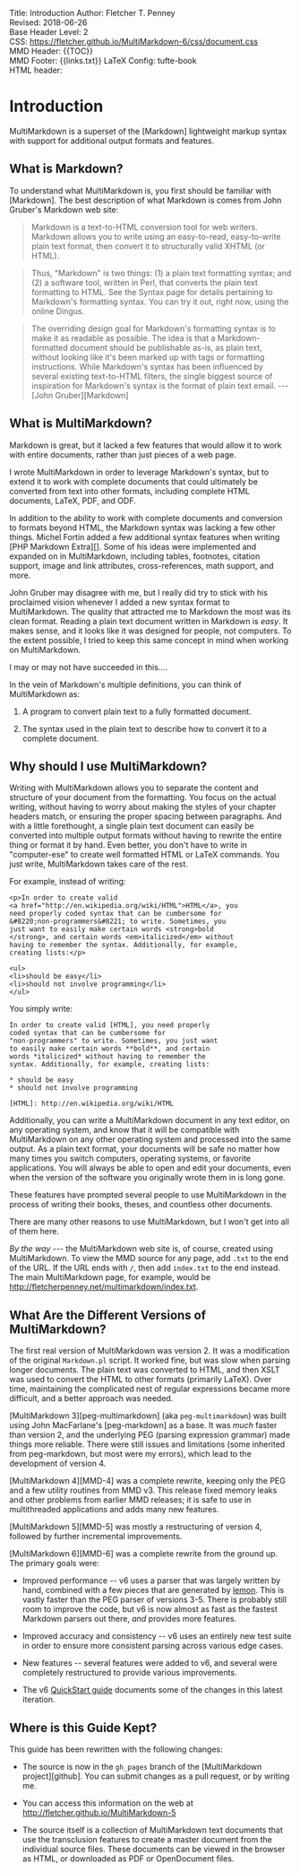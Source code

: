 Title:	Introduction
Author:	Fletcher T. Penney  
Revised:	2018-06-26  
Base Header Level:	2  
CSS:	https://fletcher.github.io/MultiMarkdown-6/css/document.css  
MMD Header:	{{TOC}}  
MMD Footer:	{{links.txt}}
LaTeX Config:	tufte-book  
HTML header:	<script type="text/javascript" src="https://cdnjs.cloudflare.com/ajax/libs/mathjax/2.7.2/MathJax.js?config=TeX-AMS-MML_HTMLorMML"></script>
<link rel="stylesheet" href="https://cdnjs.cloudflare.com/ajax/libs/highlight.js/9.12.0/styles/default.min.css">
<script type="text/javascript" src="https://cdnjs.cloudflare.com/ajax/libs/highlight.js/9.12.0/highlight.min.js"></script>
<script>hljs.initHighlightingOnLoad();</script>


# Introduction #

MultiMarkdown is a superset of the [Markdown] lightweight markup syntax with support for additional output formats and features.


## What is Markdown? ##

To understand what MultiMarkdown is, you first should be familiar with
[Markdown]. The best description of what Markdown is comes from John Gruber's
Markdown web site:

> Markdown is a text-to-HTML conversion tool for web writers. Markdown
> allows you to write using an easy-to-read, easy-to-write plain text
> format, then convert it to structurally valid XHTML (or HTML).

> Thus, "Markdown" is two things: (1) a plain text formatting
> syntax; and (2) a software tool, written in Perl, that converts
> the plain text formatting to HTML. See the Syntax page for details
> pertaining to Markdown's formatting syntax. You can try it out,
> right now, using the online Dingus.

> The overriding design goal for Markdown's formatting syntax is to
> make it as readable as possible. The idea is that a Markdown-formatted
> document should be publishable as-is, as plain text, without looking
> like it's been marked up with tags or formatting instructions. While
> Markdown's syntax has been influenced by several existing
> text-to-HTML filters, the single biggest source of inspiration for
> Markdown's syntax is the format of plain text email. --- [John Gruber][Markdown]


## What is MultiMarkdown? ##

Markdown is great, but it lacked a few features that would allow it to work with entire documents, rather than just pieces of a web page. 

I wrote MultiMarkdown in order to leverage Markdown's syntax, but to extend it to work with complete documents that could ultimately be converted from text into other formats, including complete HTML documents, LaTeX, PDF, and ODF. 

In addition to the ability to work with complete documents and conversion to formats beyond HTML, the Markdown syntax was lacking a few other things. Michel Fortin added a few additional syntax features when writing [PHP Markdown Extra][]. Some of his ideas were implemented and expanded on in MultiMarkdown, including tables, footnotes, citation support, image and link attributes, cross-references, math support, and more. 

John Gruber may disagree with me, but I really did try to stick with his proclaimed vision whenever I added a new syntax format to MultiMarkdown. The quality that attracted me to Markdown the most was its clean format. Reading a plain text document written in Markdown is *easy*. It makes sense, and it looks like it was designed for people, not computers. To the extent possible, I tried to keep this same concept in mind when working on MultiMarkdown. 

I may or may not have succeeded in this....

In the vein of Markdown's multiple definitions, you can think of MultiMarkdown as: 

1.	A program to convert plain text to a fully formatted document. 

2.	The syntax used in the plain text to describe how to convert it to a complete document. 


## Why should I use MultiMarkdown? ##

Writing with MultiMarkdown allows you to separate the content and structure of your document from the formatting. You focus on the actual writing, without having to worry about making the styles of your chapter headers match, or ensuring the proper spacing between paragraphs. And with a little forethought, a single plain text document can easily be converted into multiple output formats without having to rewrite the entire thing or format it by hand. Even better, you don't have to write in "computer-ese" to create well formatted HTML or LaTeX commands. You just write, MultiMarkdown takes care of the rest. 

For example, instead of writing:

	<p>In order to create valid 
	<a href="http://en.wikipedia.org/wiki/HTML">HTML</a>, you 
	need properly coded syntax that can be cumbersome for 
	&#8220;non-programmers&#8221; to write. Sometimes, you
	just want to easily make certain words <strong>bold
	</strong>, and certain words <em>italicized</em> without
	having to remember the syntax. Additionally, for example,
	creating lists:</p>

	<ul>
	<li>should be easy</li>
	<li>should not involve programming</li>
	</ul>

You simply write:

	In order to create valid [HTML], you need properly
	coded syntax that can be cumbersome for 
	"non-programmers" to write. Sometimes, you just want
	to easily make certain words **bold**, and certain 
	words *italicized* without having to remember the 
	syntax. Additionally, for example, creating lists:

	* should be easy
	* should not involve programming

	[HTML]: http://en.wikipedia.org/wiki/HTML


Additionally, you can write a MultiMarkdown document in any text editor, on any operating system, and know that it will be compatible with MultiMarkdown on any other operating system and processed into the same output. As a plain text format, your documents will be safe no matter how many times you switch computers, operating systems, or favorite applications.  You will always be able to open and edit your documents, even when the version of the software you originally wrote them in is long gone. 

These features have prompted several people to use MultiMarkdown in the process of writing their books, theses, and countless other documents. 

There are many other reasons to use MultiMarkdown, but I won't get into all of them here. 

*By the way* --- the MultiMarkdown web site is, of course, created using MultiMarkdown. To view the MMD source for any page, add `.txt` to the end of the URL. If the URL ends with `/`, then add `index.txt` to the end instead. The main MultiMarkdown page, for example, would be <http://fletcherpenney.net/multimarkdown/index.txt>. 


## What Are the Different Versions of MultiMarkdown? ##

The first real version of MultiMarkdown was version 2.  It was a modification of the original `Markdown.pl` script.  It worked fine, but was slow when parsing longer documents.  The plain text was converted to HTML, and then XSLT was used to convert the HTML to other formats (primarily LaTeX).  Over time, maintaining the complicated nest of regular expressions became more difficult, and a better approach was needed.

[MultiMarkdown 3][peg-multimarkdown] (aka `peg-multimarkdown`) was built using John MacFarlane's [peg-markdown] as a base.  It was *much* faster than version 2, and the underlying PEG (parsing expression grammar) made things more reliable.  There were still issues and limitations (some inherited from peg-markdown, but most were my errors), which lead to the development of version 4.

[MultiMarkdown 4][MMD-4] was a complete rewrite, keeping only the PEG and a few utility routines from MMD v3.  This release fixed memory leaks and other problems from earlier MMD releases; it is safe to use in multithreaded applications and adds many new features.

[MultiMarkdown 5][MMD-5] was mostly a restructuring of version 4, followed by further incremental improvements.

[MultiMarkdown 6][MMD-6] was a complete rewrite from the ground up. The primary goals were:

*	Improved performance -- v6 uses a parser that was largely written by hand, combined with a few pieces that are generated by [lemon](http://www.hwaci.com/sw/lemon/).  This is vastly faster than the PEG parser of versions 3-5.  There is probably still room to improve the code, but v6 is now almost as fast as the fastest Markdown parsers out there, *and* provides more features.

*	Improved accuracy and consistency -- v6 uses an entirely new test suite in order to ensure more consistent parsing across various edge cases.

*	New features -- several features were added to v6, and several were completely restructured to provide various improvements.

*	The v6 [QuickStart guide](https://github.com/fletcher/MultiMarkdown-6/tree/master/QuickStart) documents some of the changes in this latest iteration.


## Where is this Guide Kept? ##

This guide has been rewritten with the following changes:

*	The source is now in the `gh_pages` branch of the [MultiMarkdown project][github].  You can submit changes as a pull request, or by writing me.

*	You can access this information on the web at <http://fletcher.github.io/MultiMarkdown-5>

*	The source itself is a collection of MultiMarkdown text documents that use the transclusion features to create a master document from the individual source files.  These documents can be viewed in the browser as HTML, or downloaded as PDF or OpenDocument files.

